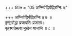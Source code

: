 +++
title = "05 अग्निर्वह्निर्वह्निरग्निः ७"

+++
अग्निर्वह्निर्वह्निरग्निः॥ ७ ॥  
इन्द्रारोद्धा प्रजापतिः प्रजाता।  
बृहस्पतेस्त्वा मुखेन याचामि ॥ ८ ॥
